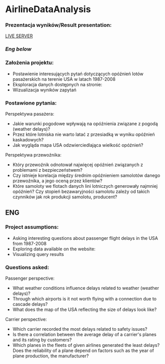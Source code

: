 ﻿# AirlineDataAnalysis
 
### Prezentacja wyników/Result presentation:

[LIVE SERVER](https://adamkaniasty.github.io/AirlineDataAnalysis/)

### _Eng below_

### Założenia projektu:

- Postawienie interesujących pytań dotyczących opóźnień lotów pasażerskich na terenie USA w latach 1987-2008
- Eksploracja danych dostępnych na stronie: [](https://app.idroo.com/boards/uQIuWpBpP0)
- Wizualizacja wyników zapytań

### Postawione pytania:

Perspektywa pasażera:

- Jakie warunki pogodowe wpływają na opóźnienia związane z pogodą (weather delays)?
- Przez które lotniska nie warto latać z przesiadką w wyniku opóźnień kaskadowych?
- Jak wygląda mapa USA odzwierciedlająca wielkość opóźnień?

Perspektywa przewoźnika:

- Który przewoźnik odnotował najwięcej opóźnień związanych z problemami z bezpieczeństwem?
- Czy istnieje korelacja między średnim opóźnieniem samolotów danego przewoźnika, a jego oceną przez klientów?
- Które samoloty we flotach danych lini lotniczych generowały najmniej opóźnień? Czy stopień bezawaryjności samolotu zależy od takich czynników jak rok produkcji samolotu, producent?

## ENG

### Project assumptions:
- Asking interesting questions about passenger flight delays in the USA from 1987-2008
- Exploring data available on the website:
- Visualizing query results

### Questions asked:

Passenger perspective:

- What weather conditions influence delays related to weather (weather delays)?
- Through which airports is it not worth flying with a connection due to cascade delays?
- What does the map of the USA reflecting the size of delays look like?

Carrier perspective:

- Which carrier recorded the most delays related to safety issues?
- Is there a correlation between the average delay of a carrier's planes and its rating by customers?
- Which planes in the fleets of given airlines generated the least delays? Does the reliability of a plane depend on factors such as the year of plane production, the manufacturer?
